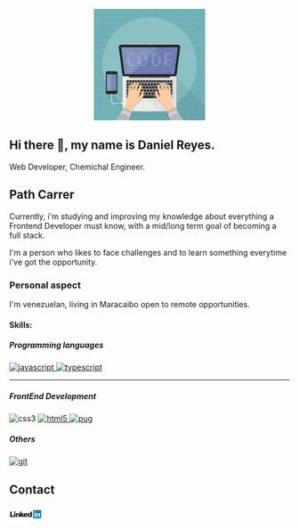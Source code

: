 <p align="center"><img src="https://github.com/RDanielcode/RDanielcode/blob/master/img/computer.jpg" width="200"></p>

## Hi there 👋, my name is Daniel Reyes.

Web Developer, Chemichal Engineer.

## Path Carrer
Currently, i'm studying and improving my knowledge about everything a Frontend Developer must know, with a mid/long term goal of becoming a full stack.

I'm a person who likes to face challenges and to learn something everytime i've got the opportunity. 

### Personal aspect
I'm venezuelan, living in Maracaibo open to remote opportunities.

#### Skills:


##### Programming languages


<p align="left"> <a href="https://developer.mozilla.org/en-US/docs/Web/JavaScript" target="_blank"> <img src="https://devicons.github.io/devicon/devicon.git/icons/javascript/javascript-original.svg" alt="javascript" width="65" height="65"/> <a href="https://www.typescriptlang.org/" target="_blank"> <img src="https://devicons.github.io/devicon/devicon.git/icons/typescript/typescript-original.svg" alt="typescript" width="65" height="65"/> </a>
</p>


____


##### FrontEnd Development


<p align="left>
E649
 </a> <a href="https://www.w3schools.com/css/" target="_blank"> <img src="https://raw.githubusercontent.com/file-icons/DevOpicons/master/svg/css3.svg?sanitize=true" alt="css3" width="65" height="65" color="#2d59e4"/> </a> <a href="https://www.w3.org/html/" target="_blank"> <img src="https://devicons.github.io/devicon/devicon.git/icons/html5/html5-original-wordmark.svg" alt="html5" width="65" height="65"/> </a> <a href="https://pugjs.org" target="_blank"> <img src="https://cdn.worldvectorlogo.com/logos/pug.svg" alt="pug" width="65" height="65"/> </a>
</p>

 ##### Others
 <p align="left"> 
<a href="https://git-scm.com/" target="_blank"> <img src="https://www.vectorlogo.zone/logos/git-scm/git-scm-icon.svg" alt="git" width="65" height="65"/>  </a>
  </p>



## Contact 
<a href="https://www.linkedin.com/in/daniel-reyes-88745471/?locale=en_US" target="_blank"><img src="https://github.com/RDanielcode/RDanielcode/blob/master/img/download.png" width="60"></a>

<!--
**RDanielcode/RDanielcode** is a ✨ _special_ ✨ repository because its `README.md` (this file) appears on your GitHub profile.

Here are some ideas to get you started:

- 🔭 I’m currently working on ...
- 🌱 I’m currently learning ...
- 👯 I’m looking to collaborate on ...
- 🤔 I’m looking for help with ...
- 💬 Ask me about ...
- 📫 How to reach me: ...
- 😄 Pronouns: ...
- ⚡ Fun fact: ...
-->
